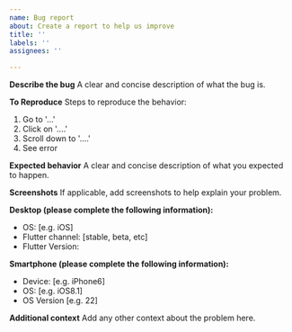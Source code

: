 ```yaml
---
name: Bug report
about: Create a report to help us improve
title: ''
labels: ''
assignees: ''

---
```


**Describe the bug**
A clear and concise description of what the bug is.

**To Reproduce**
Steps to reproduce the behavior:
1. Go to '...'
2. Click on '....'
3. Scroll down to '....'
4. See error

**Expected behavior**
A clear and concise description of what you expected to happen.

**Screenshots**
If applicable, add screenshots to help explain your problem.

**Desktop (please complete the following information):**
 - OS: [e.g. iOS]
 - Flutter channel: [stable, beta, etc]
 - Flutter Version:

**Smartphone (please complete the following information):**
 - Device: [e.g. iPhone6]
 - OS: [e.g. iOS8.1]
 - OS Version [e.g. 22]

**Additional context**
Add any other context about the problem here.
